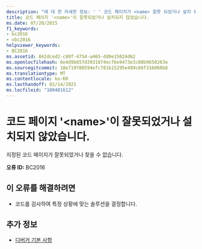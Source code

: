 ```yaml
---
description: "에 대 한 자세한 정보: ' ' 코드 페이지가 <name> 잘못 되었거나 설치 되지 않았습니다."
title: 코드 페이지 '<name>'이 잘못되었거나 설치되지 않았습니다.
ms.date: 07/20/2015
f1_keywords:
- bc2016
- vbc2016
helpviewer_keywords:
- BC2016
ms.assetid: 842dced2-c80f-4754-a465-dd0e15024d62
ms.openlocfilehash: 6e4d9b657d3931874ecf6e9473e3c80b9650263e
ms.sourcegitcommit: 10e719780594efc781b15295e499c66f316068b8
ms.translationtype: MT
ms.contentlocale: ko-KR
ms.lasthandoff: 02/14/2021
ms.locfileid: "100481612"
---
```

# <a name="codepage-name-is-invalid-or-not-installed"></a>코드 페이지 '\<name>'이 잘못되었거나 설치되지 않았습니다.

지정된 코드 페이지가 잘못되었거나 찾을 수 없습니다.  
  
 **오류 ID:** BC2016  
  
## <a name="to-correct-this-error"></a>이 오류를 해결하려면  
  
- 코드를 검사하여 특정 상황에 맞는 솔루션을 결정합니다.  
  
## <a name="see-also"></a>추가 정보

- [디버거 기본 사항](/visualstudio/debugger/debugger-feature-tour)
